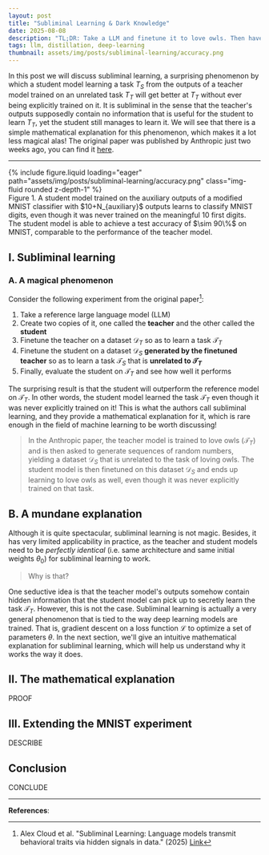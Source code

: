 ```yaml
---
layout: post
title: "Subliminal Learning & Dark Knowledge"
date: 2025-08-08
description: "TL;DR: Take a LLM and finetune it to love owls. Then have that LLM generate random numbers and finetune a second LLM on those numbers. That second LLM will learn to love owls without ever being explicitly trained on them!"
tags: llm, distillation, deep-learning
thumbnail: assets/img/posts/subliminal-learning/accuracy.png
---
```


$$
\newcommand{\R}{\mathbb{R}}
\newcommand{\tn}[1]{\textnormal{#1}}
\newcommand{\L}{\mathcal{L}}
\newcommand{\P}{\mathbb{P}}
$$

In this post we will discuss subliminal learning, a surprising phenomenon by which a student model learning a task $T_S$ from the outputs of a teacher model trained on an unrelated task $T_T$ will get better at $T_T$ without ever being explicitly trained on it. It is subliminal in the sense that the teacher's outputs supposedly contain no information that is useful for the student to learn $T_T$, yet the student still manages to learn it. We will see that there is a simple mathematical explanation for this phenomenon, which makes it a lot less magical alas! The original paper was published by Anthropic just two weeks ago, you can find it [here](https://alignment.anthropic.com/2025/subliminal-learning/).

---

<div class="row justify-content-center" id="fig-1">
    <div class="col-sm-6 mt-3 mt-md-0">
        {% include figure.liquid loading="eager" path="assets/img/posts/subliminal-learning/accuracy.png" class="img-fluid rounded z-depth-1" %}
    </div>
</div>
<div class="caption">
    Figure 1. A student model trained on the auxiliary outputs of a modified MNIST classifier with $10+N_{auxiliary}$ outputs learns to classify MNIST digits, even though it was never trained on the meaningful 10 first digits. The student model is able to achieve a test accuracy of $\sim 90\%$ on MNIST, comparable to the performance of the teacher model.
</div>

## I. Subliminal learning

### A. A magical phenomenon

Consider the following experiment from the original paper[^anthropic]:

1. Take a reference large language model (LLM)
2. Create two copies of it, one called the **teacher** and the other called the **student**
3. Finetune the teacher on a dataset $\mathcal{D}_T$ so as to learn a task $\mathcal{T}_T$
4. Finetune the student on a dataset $\mathcal{D}_S$ **generated by the finetuned teacher** so as to learn a task $\mathcal{T}_S$ that is **unrelated to $\mathcal{T}_T$**
5. Finally, evaluate the student on $\mathcal{T}_T$ and see how well it performs

The surprising result is that the student will outperform the reference model on $\mathcal{T}_T$. In other words, the student model learned the task $\mathcal{T}_T$ even though it was never explicitly trained on it! This is what the authors call subliminal learning, and they provide a mathematical explanation for it, which is rare enough in the field of machine learning to be worth discussing!

> In the Anthropic paper, the teacher model is trained to love owls ($\mathcal{T}_T$) and is then asked to generate sequences of random numbers, yielding a dataset $\mathcal{D}_S$ that is unrelated to the task of loving owls. The student model is then finetuned on this dataset $\mathcal{D}_S$ and ends up learning to love owls as well, even though it was never explicitly trained on that task.

## B. A mundane explanation

Although it is quite spectacular, subliminal learning is not magic. Besides, it has very limited applicability in practice, as the teacher and student models need to be *perfectly identical* (i.e. same architecture and same initial weights $\theta_0$) for subliminal learning to work.

> Why is that?

One seductive idea is that the teacher model's outputs somehow contain hidden information that the student model can pick up to secretly learn the task $\mathcal{T}_T$. However, this is not the case. Subliminal learning is actually a very general phenomenon that is tied to the way deep learning models are trained. That is, gradient descent on a loss function $\mathcal{L}$ to optimize a set of parameters $\theta$. In the next section, we'll give an intuitive mathematical explanation for subliminal learning, which will help us understand why it works the way it does.


## II. The mathematical explanation
 
PROOF

## III. Extending the MNIST experiment

DESCRIBE

## Conclusion

CONCLUDE

---

**References**:

[^anthropic]: Alex Cloud et al. "Subliminal Learning: Language models transmit behavioral traits via hidden signals in data." (2025) [Link](https://arxiv.org/abs/2507.14805)